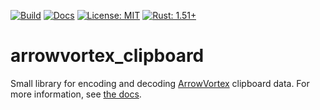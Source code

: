 [![Build](https://img.shields.io/github/workflow/status/kangalioo/arrowvortex_clipboard/CI)](https://docs.rs/arrowvortex_clipboard)
[![Docs](https://img.shields.io/badge/docs-online-informational)](https://docs.rs/arrowvortex_clipboard)
[![License: MIT](https://img.shields.io/badge/license-MIT-yellow.svg)](https://opensource.org/licenses/MIT)
[![Rust: 1.51+](https://img.shields.io/badge/rust-1.51+-93450a)](https://blog.rust-lang.org/2020/11/19/Rust-1.51.html)

# arrowvortex_clipboard

Small library for encoding and decoding [ArrowVortex](https://arrowvortex.ddrnl.com/) clipboard
data. For more information, see [the docs](https://docs.rs/arrowvortex_clipboard).
